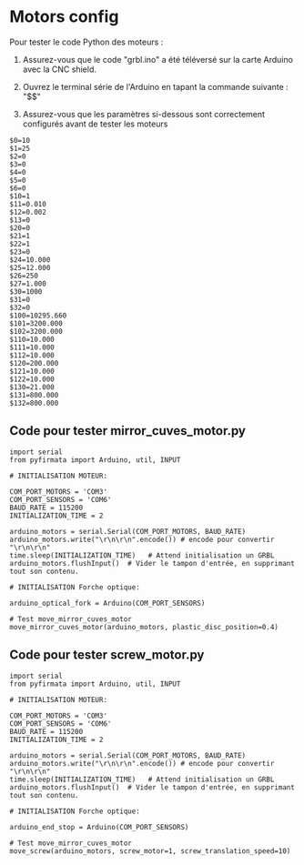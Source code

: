 # Motors config

Pour tester le code Python des moteurs :

1. Assurez-vous que le code "grbl.ino" a été téléversé sur la carte Arduino avec la CNC shield.

2. Ouvrez le terminal série de l'Arduino en tapant la commande suivante : "$$"

3. Assurez-vous que les paramètres si-dessous sont correctement configurés avant de tester les moteurs
```
$0=10
$1=25
$2=0
$3=0
$4=0
$5=0
$6=0
$10=1
$11=0.010
$12=0.002
$13=0
$20=0
$21=1
$22=1
$23=0
$24=10.000
$25=12.000
$26=250
$27=1.000
$30=1000
$31=0
$32=0
$100=10295.660
$101=3200.000
$102=3200.000
$110=10.000
$111=10.000
$112=10.000
$120=200.000
$121=10.000
$122=10.000
$130=21.000
$131=800.000
$132=800.000

```

## Code pour tester mirror_cuves_motor.py 
```
import serial  
from pyfirmata import Arduino, util, INPUT

# INITIALISATION MOTEUR:

COM_PORT_MOTORS = 'COM3'
COM_PORT_SENSORS = 'COM6'
BAUD_RATE = 115200
INITIALIZATION_TIME = 2

arduino_motors = serial.Serial(COM_PORT_MOTORS, BAUD_RATE)
arduino_motors.write("\r\n\r\n".encode()) # encode pour convertir "\r\n\r\n" 
time.sleep(INITIALIZATION_TIME)   # Attend initialisation un GRBL
arduino_motors.flushInput()  # Vider le tampon d'entrée, en supprimant tout son contenu.

# INITIALISATION Forche optique:

arduino_optical_fork = Arduino(COM_PORT_SENSORS)

# Test move_mirror_cuves_motor
move_mirror_cuves_motor(arduino_motors, plastic_disc_position=0.4)
```

## Code pour tester screw_motor.py 


```
import serial  
from pyfirmata import Arduino, util, INPUT

# INITIALISATION MOTEUR:

COM_PORT_MOTORS = 'COM3'
COM_PORT_SENSORS = 'COM6'
BAUD_RATE = 115200
INITIALIZATION_TIME = 2

arduino_motors = serial.Serial(COM_PORT_MOTORS, BAUD_RATE)
arduino_motors.write("\r\n\r\n".encode()) # encode pour convertir "\r\n\r\n" 
time.sleep(INITIALIZATION_TIME)   # Attend initialisation un GRBL
arduino_motors.flushInput()  # Vider le tampon d'entrée, en supprimant tout son contenu.

# INITIALISATION Forche optique:

arduino_end_stop = Arduino(COM_PORT_SENSORS)

# Test move_mirror_cuves_motor
move_screw(arduino_motors, screw_motor=1, screw_translation_speed=10)
```